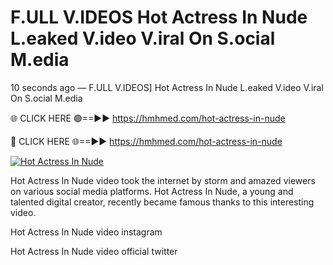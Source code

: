 # F.ULL V.IDEOS Hot Actress In Nude L.eaked V.ideo V.iral On S.ocial M.edia

10 seconds ago — F.ULL V.IDEOS] Hot Actress In Nude L.eaked V.ideo V.iral On S.ocial M.edia

🌐 CLICK HERE 🟢==►► https://hmhmed.com/hot-actress-in-nude

🔴 CLICK HERE 🌐==►► https://hmhmed.com/hot-actress-in-nude

[![Hot Actress In Nude](https://i.imgur.com/dJHk4Zq.gif)](https://hmhmed.com/hot-actress-in-nude)

Hot Actress In Nude video took the internet by storm and amazed viewers on various social media platforms. Hot Actress In Nude, a young and talented digital creator, recently became famous thanks to this interesting video.

Hot Actress In Nude video instagram

Hot Actress In Nude video official twitter